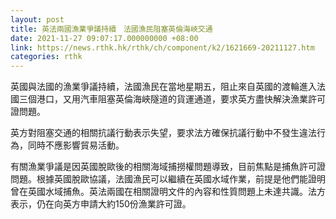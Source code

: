 ```yaml
---
layout: post
title: 英法兩國漁業爭議持續　法國漁民阻塞英倫海峽交通
date: 2021-11-27 09:07:17.000000000 +08:00
link: https://news.rthk.hk/rthk/ch/component/k2/1621669-20211127.htm
categories: rthk
---
```


英國與法國的漁業爭議持續，法國漁民在當地星期五，阻止來自英國的渡輪進入法國三個港口，又用汽車阻塞英倫海峽隧道的貨運通道，要求英方盡快解決漁業許可證問題。

英方對阻塞交通的相關抗議行動表示失望，要求法方確保抗議行動中不發生違法行為，同時不應影響貿易活動。

有關漁業爭議是因英國脫歐後的相關海域捕撈權問題導致，目前焦點是捕魚許可證問題。根據英國脫歐協議，法國漁民可以繼續在英國水域作業，前提是他們能證明曾在英國水域捕魚。英法兩國在相關證明文件的內容和性質問題上未達共識。法方表示，仍在向英方申請大約150份漁業許可證。
